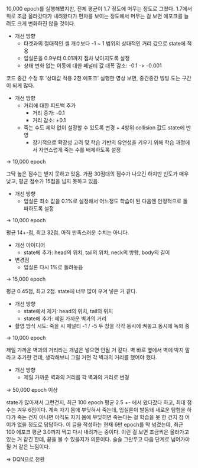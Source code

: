 10,000 epoch를 실행해봤지만, 전체 평균이 1.7 정도에 머무는 정도로 그쳤다. 1.7에서 위로 조금 올라갔다가 내려왔다가 편차를 보이는 정도에서 머무는 걸 보면 에포크를 늘려도 크게 변화하진 않을 것이다.
- 개선 방향
  - 타겟과의 절대적인 셀 개수보다 -1 ~ 1 범위의 상대적인 거리 값으로 state에 적용
  - 입실론을 0.9부터 0.01까지 점차 낮아지도록 설정
  - 상태 변화 없는 이동에 대한 페널티 값 대폭 감소: -0.1 -> -0.001

코드 중간 수정 후 '상대값 적용 2천 에포크' 실행한 영상 보면, 중간중간 빙빙 도는 구간이 되게 많다.
- 개선 방향
  - 거리에 대한 피드백 추가
    - 거리 증가: -0.1
    - 거리 감소: +0.1
  - 죽는 수도 제약 없이 설정할 수 있도록 변경 + 4방위 collision 값도 state에 반영
    - 장기적으로 확장성 고려 및 학습 기반의 유연성을 키우기 위해 학습 과정에서 자연스럽게 죽는 수를 배제하도록 설정

-> 10,000 epoch

그닥 높은 점수는 받지 못하고 있음. 가끔 30점대의 점수가 나오긴 하지만 빈도가 매우 낮고, 평균 점수가 15점을 넘지 못하고 있음.
- 개선 방향
  - 입실론 최소 값을 0.1%로 설정해서 어느정도 학습이 된 다음엔 안정적으로 돌파하도록 설정

-> 10,000 epoch

평균 14+-점, 최고 32점. 아직 만족스러운 수치는 아니다.
- 개선 아이디어
  - state에 추가: head의 위치, tail의 위치, neck의 방향, body의 길이
- 변경점
  - 입실론 다시 1%로 돌려놓음

-> 15,000 epoch

평균 0.45점, 최고 2점. state에 너무 많이 우겨 넣은 거 같다.
- 개선 방향
  - state에서 제거: head의 위치, tail의 위치
  - state에 추가: 제일 가까운 벽과의 거리
- 촬영 방식 시도: 죽을 시 페널티 -1 / -5 두 창을 각각 동시에 켜놓고 동시에 녹화 중

-> 10,000 epoch

제일 가까운 벽과의 거리라는 개념은 넣으면 안될 거 같다. 벽 바로 옆에서 벽에 박지 말라고 추가한 건데, 생각해보니 그럴 거면 각 벽과의 거리를 했어야 했다.
- 개선 방향
  - 제일 가까운 벽과의 거리를 각 벽과의 거리로 변경

-> 50,000 epoch 이상

state가 많아져서 그런건지, 최근 100 epoch 평균 2.5 +- 에서 왔다갔다 하고, 최대 점수는 겨우 6점이다. 계속 자기 몸에 부딪혀서 죽는데, 입실론이 발동돼 새로운 탐험을 하다가 죽는 건지 아니면 아직도 자기 몸에 부딪히면 죽는다는 걸 학습을 못 한 건지 참 어이가 없을 정도로 답답하다.
이 글을 작성하는 현재 6만 epoch를 막 넘겼는데, 최근 100 에포크 평균 3.0까지 찍고 다시 내려가는 중이다. 이런 걸 보면 조금씩은 올라가고 있는 거 같긴 한데, 끝을 볼 수 있을지가 의문이다. 슬슬 그만두고 다음 단계로 넘어가야 될 거 같은 느낌이다.

=> DQN으로 전환